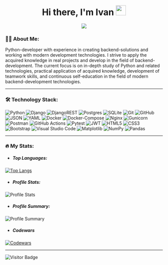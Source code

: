<h1 align="center">
  Hi there, I'm Ivan 
  <img src="https://github.com/blackcater/blackcater/raw/main/images/Hi.gif" height="32"/>
</h1>
<p align="center">
  <a href="https://t.me/ivanlbdv">
    <img src="https://img.shields.io/badge/Telegram-2CA5E0?style=for-the-badge&logo=telegram&logoColor=white" />
  </a>
</p>

### :man_technologist: About Me:

Python-developer with experience in creating backend-solutions and working with modern development technologies. I strive to apply the acquired knowledge in real projects and develop in the field of backend-development. The current focus is on in-depth study of Python and related technologies, practical application of acquired knowledge, development of teamwork skills, and continuous self-education in the field of modern backend-development technologies.

---

### :hammer_and_wrench: Technology Stack:

![Python](https://img.shields.io/badge/python-3670A0?style=for-the-badge&logo=python&logoColor=ffdd54)
![Django](https://img.shields.io/badge/django-%23092E20.svg?style=for-the-badge&logo=django&logoColor=white)
![DjangoREST](https://img.shields.io/badge/DJANGO-REST-ff1709?style=for-the-badge&logo=django&logoColor=white&color=ff1709&labelColor=gray)
![Postgres](https://img.shields.io/badge/postgres-%23316192.svg?style=for-the-badge&logo=postgresql&logoColor=white)
![SQLite](https://img.shields.io/badge/sqlite-%2307405e.svg?style=for-the-badge&logo=sqlite&logoColor=white)
![Git](https://img.shields.io/badge/git-%23F05033.svg?style=for-the-badge&logo=git&logoColor=white)
![GitHub](https://img.shields.io/badge/github-%23121011.svg?style=for-the-badge&logo=github&logoColor=white)
![JSON](https://img.shields.io/badge/json-5E5C5C?style=for-the-badge&logo=json&logoColor=white)
![YAML](https://img.shields.io/badge/yaml-%23ff0000.svg?style=for-the-badge&logo=yaml&logoColor=white)
![Docker](https://img.shields.io/badge/docker-%230db7ed.svg?style=for-the-badge&logo=docker&logoColor=white)
![Docker-Compose](https://img.shields.io/badge/Docker%20Compose-2496ED?style=for-the-badge&logo=docker&logoColor=white)
![Nginx](https://img.shields.io/badge/nginx-%23009639.svg?style=for-the-badge&logo=nginx&logoColor=white)
![Gunicorn](https://img.shields.io/badge/gunicorn-%298729.svg?style=for-the-badge&logo=gunicorn&logoColor=white)
![Postman](https://img.shields.io/badge/Postman-FF6C37?style=for-the-badge&logo=postman&logoColor=white)
![GitHub Actions](https://img.shields.io/badge/github%20actions-%232671E5.svg?style=for-the-badge&logo=githubactions&logoColor=white)
![Pytest](https://img.shields.io/badge/pytest-%238FBC8F.svg?style=for-the-badge&logo=pytest&logoColor=ffffff)
![JWT](https://img.shields.io/badge/JWT-black?style=for-the-badge&logo=JSON%20web%20tokens)
![HTML5](https://img.shields.io/badge/html5-%23E34F26.svg?style=for-the-badge&logo=html5&logoColor=white)
![CSS3](https://img.shields.io/badge/css3-%231572B6.svg?style=for-the-badge&logo=css3&logoColor=white)
![Bootstrap](https://img.shields.io/badge/bootstrap-%238511FA.svg?style=for-the-badge&logo=bootstrap&logoColor=white)
![Visual Studio Code](https://img.shields.io/badge/Visual_Studio_Code-0078D4?style=for-the-badge&logo=visual%20studio%20code&logoColor=white)
![Matplotlib](https://img.shields.io/badge/Matplotlib-%23A52A2A.svg?style=for-the-badge&logo=Matplotlib&logoColor=black)
![NumPy](https://img.shields.io/badge/numpy-%23013243.svg?style=for-the-badge&logo=numpy&logoColor=white)
![Pandas](https://img.shields.io/badge/pandas-%23150458.svg?style=for-the-badge&logo=pandas&logoColor=white)

---

### :fire: My Stats:

- ##### Top Languages:
[![Top Langs](https://github-readme-stats.vercel.app/api/top-langs/?username=ivanlbdv)](https://github.com/ivanlbdv/github-readme-stats)

- ##### Profile Stats:
![Profile Stats](https://github-profile-summary-cards.vercel.app/api/cards/stats?username=ivanlbdv&theme=default)

- ##### Profile Summary:
![Profile Summary](https://github-profile-summary-cards.vercel.app/api/cards/profile-details?username=ivanlbdv&theme=default)

- ##### Codewars
[![Codewars](https://www.codewars.com/users/ivanlbdv/badges/large?theme=light)](https://www.codewars.com/users/ivanlbdv)

---

![Visitor Badge](https://visitor-badge.laobi.icu/badge?page_id=ivanlbdv)
